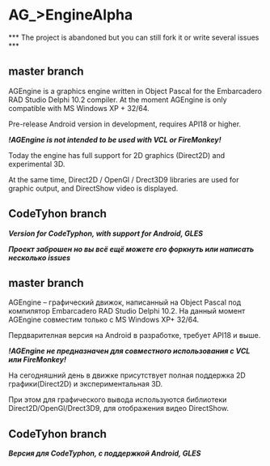 # AG_>EngineAlpha

*** The project is abandoned but you can still fork it or write several issues ***

## master branch

AGEngine is a graphics engine written in Object Pascal for the Embarcadero RAD Studio Delphi 10.2 compiler.
At the moment AGEngine is only compatible with MS Windows XP + 32/64.

Pre-release Android version in development, requires API18 or higher.

***!AGEngine is not intended to be used with VCL or FireMonkey!***

Today the engine has full support for 2D graphics (Direct2D) and experimental 3D.

At the same time, Direct2D / OpenGl / Drect3D9 libraries are used for graphic output, and DirectShow video is displayed.

## CodeTyhon branch

***Version for CodeTyphon, with support for Android, GLES***






***Проект заброшен но вы всё ещё можете его форкнуть или написать несколько issues***

## master branch

AGEngine – графический движок, написанный на Object Pascal под компилятор Embarcadero RAD Studio Delphi 10.2.
На данный момент AGEngine совместим только с MS Windows XP+ 32/64.

Пердварителная версия на Android в разработке, требует API18 и выше.

***!AGEngine не предназначен для совместного использования с VCL или FireMonkey!***

На сегодняшний день в движке присутствует полная поддержка 2D графики(Direct2D) и экспериментальная 3D.

При этом для графического вывода используются библиотеки Direct2D/OpenGl/Drect3D9, для отображения видео DirectShow.

## CodeTyhon branch

***Версия для CodeTyphon, с поддержкой Android, GLES***

